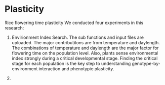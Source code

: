 # Plasticity
Rice flowering time plasticity
We conducted four experiments in this research:
1) Envirionment Index Search. The sub functions and input files are uploaded. The major contributitons are from temperature and daylength.
The combinations of temperature and daylength are the major factor for flowering time on the population level. Also, plants sense environmental
index strongly during a critical developmental stage. Finding the critical stage for each population is the key step to understanding 
genotype-by-environment interaction and phenotypic plasticity.

2) 
